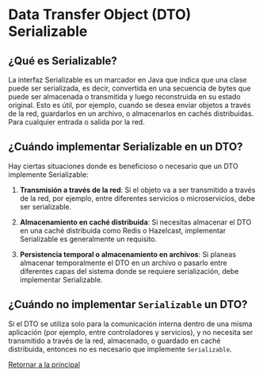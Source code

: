 # Data Transfer Object (DTO) Serializable

## ¿Qué es Serializable?

La interfaz Serializable es un marcador en Java que indica que una clase puede ser serializada, es decir, convertida en una secuencia de bytes que puede ser almacenada o transmitida y luego reconstruida en su estado original. Esto es útil, por ejemplo, cuando se desea enviar objetos a través de la red, guardarlos en un archivo, o almacenarlos en cachés distribuidas. Para cualquier entrada o salida por la red.

## ¿Cuándo implementar Serializable en un DTO?

Hay ciertas situaciones donde es beneficioso o necesario que un DTO implemente Serializable:

1. **Transmisión a través de la red**: Si el objeto va a ser transmitido a través de la red, por ejemplo, entre diferentes servicios o microservicios, debe ser serializable.

1. **Almacenamiento en caché distribuida**: Si necesitas almacenar el DTO en una caché distribuida como Redis o Hazelcast, implementar Serializable es generalmente un requisito.

1. **Persistencia temporal o almacenamiento en archivos**: Si planeas almacenar temporalmente el DTO en un archivo o pasarlo entre diferentes capas del sistema donde se requiere serialización, debe implementar Serializable.

## ¿Cuándo no implementar `Serializable` un DTO?

Si el DTO se utiliza solo para la comunicación interna dentro de una misma aplicación (por ejemplo, entre controladores y servicios), y no necesita ser transmitido a través de la red, almacenado, o guardado en caché distribuida, entonces no es necesario que implemente `Serializable`.

[Retornar a la principal](../../README.md)
